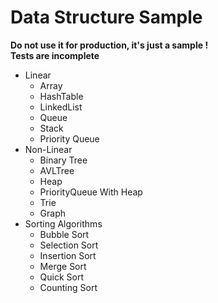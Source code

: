 # Data Structure Sample
__Do not use it for production, it's just a sample !__ <br />
__Tests are incomplete__

* Linear
  * Array
  * HashTable
  * LinkedList
  * Queue
  * Stack
  * Priority Queue
* Non-Linear
  * Binary Tree
  * AVLTree
  * Heap
  * PriorityQueue With Heap
  * Trie
  * Graph
* Sorting Algorithms
  * Bubble Sort
  * Selection Sort
  * Insertion Sort
  * Merge Sort
  * Quick Sort
  * Counting Sort

